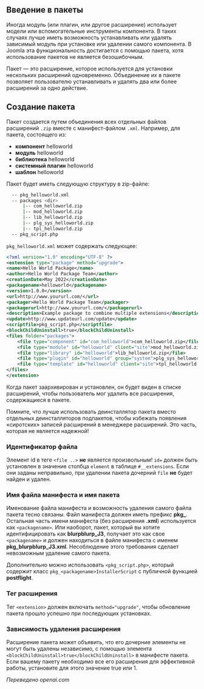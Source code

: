 <!-- Filename: https://docs.joomla.org/Package / Display title: Пакеты -->

## Введение в пакеты

Иногда модуль (или плагин, или другое расширение) использует модели или вспомогательные инструменты компонента. В таких случаях лучше иметь возможность устанавливать или удалять зависимый модуль при установке или удалении самого компонента. В Joomla эта функциональность достигается с помощью пакета, хотя использование пакетов не является безошибочным.

Пакет — это расширение, которое используется для установки нескольких расширений одновременно. Объединение их в пакете позволяет пользователю устанавливать и удалять два или более расширений за одно действие.

## Создание пакета

Пакет создается путем объединения всех отдельных файлов расширений `.zip` вместе с манифест-файлом `.xml`. Например, для пакета, состоящего из:

* **компонент** helloworld
* **модуль** helloworld
* **библиотека** helloworld
* **системный плагин** helloworld
* **шаблон** helloworld

Пакет будет иметь следующую структуру в zip-файле:

```sh
  -- pkg_helloworld.xml
  -- packages <dir>
      |-- com_helloworld.zip
      |-- mod_helloworld.zip
      |-- lib_helloworld.zip
      |-- plg_sys_helloworld.zip
      |-- tpl_helloworld.zip
  -- pkg_script.php
```

`pkg_helloworld.xml` может содержать следующее:

```xml
<?xml version="1.0" encoding="UTF-8" ?>
<extension type="package" method="upgrade">
<name>Hello World Package</name>
<author>Hello World Package Team</author>
<creationDate>May 2022</creationDate>
<packagename>helloworld</packagename>
<version>1.0.0</version>
<url>http://www.yoururl.com/</url>
<packager>Hello World Package Team</packager>
<packagerurl>http://www.yoururl.com/</packagerurl>
<description>Example package to combine multiple extensions</description>
<update>http://www.updateurl.com/update</update>
<scriptfile>pkg_script.php</scriptfile>
<blockChildUninstall>true</blockChildUninstall>
<files folder="packages">
    <file type="component" id="com_helloworld">com_helloworld.zip</file>
    <file type="module" id="helloworld" client="site">mod_helloworld.zip</file>
    <file type="library" id="helloworld">lib_helloworld.zip</file>
    <file type="plugin" id="helloworld" group="system">plg_sys_helloworld.zip</file>
    <file type="template" id="helloworld" client="site">tpl_helloworld.zip</file>
</files>
</extension>
```

Когда пакет заархивирован и установлен, он будет виден в списке расширений, чтобы пользователь мог удалить все расширения, содержащиеся в пакете.

Помните, что лучше использовать деинсталлятор пакета вместо отдельных деинсталляторов подпакетов, чтобы избежать появления «сиротских» записей расширений в менеджере расширений. Это часть, которая не является надежной!

### Идентификатор файла

Элемент id в теге `<file ..>` **не** является произвольным! `id=` должен быть установлен в значение столбца `element` в таблице `#__extensions`. Если они заданы неправильно, при удалении пакета дочерний `file` **не** будет найден и удален.

### Имя файла манифеста и имя пакета

Именование файла манифеста и возможность удаления самого файла пакета тесно связаны. Файл манифеста должен иметь префикс **pkg_**. Остальная часть имени манифеста (без расширения **.xml**) используется как `<packagename>`. Или наоборот, пакет, который вы хотите идентифицировать как **blurpblurp_J3**, получает это как свое `<packagename>` и должен находиться в файле манифеста с именем **pkg_blurpblurp_J3.xml**. Несоблюдение этого требования сделает невозможным удаление самого пакета.

Дополнительно можно использовать `<pkg_script.php>`, который содержит класс `pkg_<packagename>InstallerScript` с публичной функцией **postflight**.

### Тег расширения

Тег `<extension>` должен включать `method="upgrade"`, чтобы обновление пакета прошло успешно при последующих установках.

### Зависимость удаления расширения

Расширение пакета может объявить, что его дочерние элементы не могут быть удалены независимо, с помощью элемента `<blockChildUninstall>true</blockChildUninstall>` в манифесте пакета. Если вашему пакету необходимо все его расширения для эффективной работы, установите для этого значение true или 1.

*Переведено openai.com*

